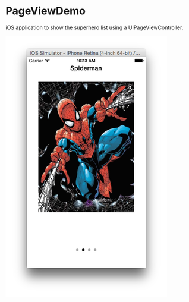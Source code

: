 PageViewDemo
============

iOS application to show the superhero list using a UIPageViewController.

![alt tag](https://raw.githubusercontent.com/juarlex/PageViewDemo/master/demo.png)
